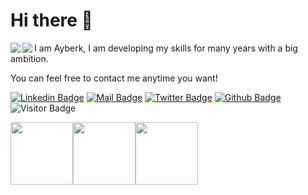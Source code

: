  <h1>Hi there 👋</h1>
<img align='left' src="https://github-readme-stats.vercel.app/api/top-langs?username=ayberkgerey&show_icons=true&locale=en&&theme=tokyonight"/>
<img align='left' src="https://github-readme-stats.vercel.app/api?username=ayberkgerey&show_icons=true&theme=tokyonight">

<p>I am Ayberk, I am developing my skills for many years with a big ambition.</p>
<p>You can feel free to contact me anytime you want!</p>

[![Linkedin Badge](https://img.shields.io/badge/linkedin-%230077B5.svg?&style=for-the-badge&logo=linkedin&logoColor=white)](https://www.linkedin.com/in/ayberk-gerey-826637180/)
[![Mail Badge](https://img.shields.io/badge/email-c14438?style=for-the-badge&logo=Gmail&logoColor=white&link=mailto:ayberkgerey@gmail.com)](mailto:ayberkgerey@gmail.com)
[![Twitter Badge](https://img.shields.io/badge/twitter-1DA1F2?style=for-the-badge&logo=twitter&logoColor=white)](https://twitter.com/GereyAyberk)
[![Github Badge](https://img.shields.io/badge/github-333?style=for-the-badge&logo=github&logoColor=white)](https://github.com/ayberkgerey)
![Visitor Badge](https://visitor-badge.laobi.icu/badge?page_id=ayberkgerey.ayberkgerey)

<img src="https://media3.giphy.com/media/ln7z2eWriiQAllfVcn/200w.webp" width="100"><img src="https://i.giphy.com/media/eNAsjO55tPbgaor7ma/200w.webp" width="100"><img src="https://i.giphy.com/media/KzJkzjggfGN5Py6nkT/200.webp" width="100">
  
  
